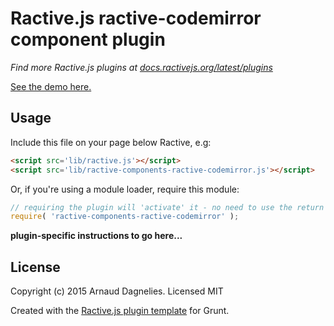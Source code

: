 # Ractive.js ractive-codemirror component plugin

*Find more Ractive.js plugins at [docs.ractivejs.org/latest/plugins](http://docs.ractivejs.org/latest/plugins)*

[See the demo here.](TODO)

## Usage

Include this file on your page below Ractive, e.g:

```html
<script src='lib/ractive.js'></script>
<script src='lib/ractive-components-ractive-codemirror.js'></script>
```

Or, if you're using a module loader, require this module:

```js
// requiring the plugin will 'activate' it - no need to use the return value
require( 'ractive-components-ractive-codemirror' );
```

**plugin-specific instructions to go here...**



## License

Copyright (c) 2015 Arnaud Dagnelies. Licensed MIT

Created with the [Ractive.js plugin template](https://github.com/ractivejs/plugin-template) for Grunt.
